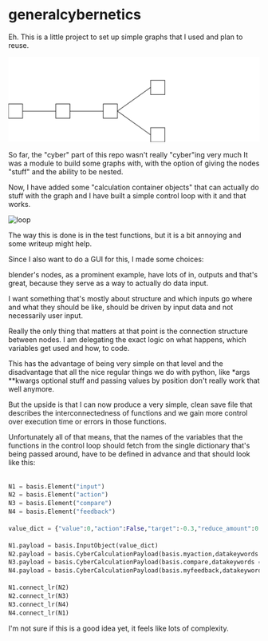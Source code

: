 # generalcybernetics

Eh. This is a little project to set up simple graphs that I used and plan to reuse.

![simplepicture](this_test.svg)

So far, the "cyber" part of this repo wasn't really "cyber"ing very much
It was a module to build some graphs with, with the option of giving
the nodes "stuff" and the ability to be nested.

Now, I have added some "calculation container objects" that can actually
do stuff with the graph and I have built a simple control loop with it and that works.

![loop](tests/simple_loop.jpg)

The way this is done is in the test functions, but it is a bit annoying
and some writeup might help.

Since I also want to do a GUI for this, I made some choices:

blender's nodes, as a prominent example, have lots of in, outputs and
that's great, because they serve as a way to actually do data input.

I want something that's mostly about structure and which inputs go where
and what they should be like, should be driven by input data and not
necessarily user input.

Really the only thing that matters at that point is the connection structure
between nodes. I am delegating the exact logic on what happens, which
variables get used and how, to code.

This has the advantage of being very simple on that level and the disadvantage
that all the nice regular things we do with python, like *args **kwargs
optional stuff and passing values by position don't really work that well anymore.

But the upside is that I can now produce a very simple, clean save file
that describes the interconnectedness of functions and we gain more
control over execution time or errors in those functions.

Unfortunately all of that means, that the names of the variables that 
the functions  in the control loop should fetch from the single dictionary
that's being passed around, have to be defined in advance and that should look like this:
 
```py

N1 = basis.Element("input")
N2 = basis.Element("action")
N3 = basis.Element("compare")
N4 = basis.Element("feedback")

value_dict = {"value":0,"action":False,"target":-0.3,"reduce_amount":0.1,"compare_result":False}

N1.payload = basis.InputObject(value_dict)
N2.payload = basis.CyberCalculationPayload(basis.myaction,datakeywords = ["action","value","reduce_amount"])
N3.payload = basis.CyberCalculationPayload(basis.compare,datakeywords = ["value","target"])
N4.payload = basis.CyberCalculationPayload(basis.myfeedback,datakeywords = ["value","compare_result","action"])

N1.connect_lr(N2)
N2.connect_lr(N3)
N3.connect_lr(N4)
N4.connect_lr(N1)
```

I'm not sure if this is a good idea yet, it feels like lots of complexity.
